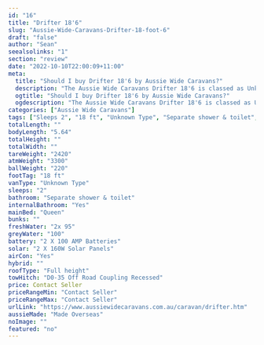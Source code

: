 ```yaml
---
id: "16"
title: "Drifter 18'6"
slug: "Aussie-Wide-Caravans-Drifter-18-foot-6"
draft: "false"
author: "Sean"
seealsolinks: "1"
section: "review"
date: "2022-10-10T22:00:09+11:00"
meta:
  title: "Should I buy Drifter 18'6 by Aussie Wide Caravans?"
  description: "The Aussie Wide Caravans Drifter 18'6 is classed as Unknown Type, and sleeps 2 people. It is Made Overseas and comes in at 18 ft. It generally has Separate shower & toilet."
  ogtitle: "Should I buy Drifter 18'6 by Aussie Wide Caravans?"
  ogdescription: "The Aussie Wide Caravans Drifter 18'6 is classed as Unknown Type, and sleeps 2 people. It is Made Overseas and comes in at 18 ft. It generally has Separate shower & toilet."
categories: ["Aussie Wide Caravans"]
tags: ["Sleeps 2", "18 ft", "Unknown Type", "Separate shower & toilet", "Full height", "Price Unknown", "Made Overseas"]
totalLength: ""
bodyLength: "5.64"
totalHeight: ""
totalWidth: ""
tareWeight: "2420"
atmWeight: "3300"
ballWeight: "220"
footTag: "18 ft"
vanType: "Unknown Type"
sleeps: "2"
bathroom: "Separate shower & toilet"
internalBathroom: "Yes"
mainBed: "Queen"
bunks: ""
freshWater: "2x 95"
greyWater: "100"
battery: "2 X 100 AMP Batteries"
solar: "2 X 160W Solar Panels"
airCon: "Yes"
hybrid: ""
roofType: "Full height"
towHitch: "D0-35 Off Road Coupling Recessed"
price: Contact Seller
priceRangeMin: "Contact Seller"
priceRangeMax: "Contact Seller"
urlLink: "https://www.aussiewidecaravans.com.au/caravan/drifter.htm"
aussieMade: "Made Overseas"
noImage: ""
featured: "no"
---
```

